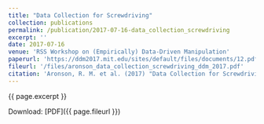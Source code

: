 ```yaml
---
title: "Data Collection for Screwdriving"
collection: publications
permalink: /publication/2017-07-16-data_collection_screwdriving
excerpt: ''
date: 2017-07-16
venue: 'RSS Workshop on (Empirically) Data-Driven Manipulation'
paperurl: 'https://ddm2017.mit.edu/sites/default/files/documents/12.pdf'
fileurl: '/files/aronson_data_collection_screwdriving_ddm_2017.pdf'
citation: 'Aronson, R. M. et al. (2017) "Data Collection for Screwdriving." RSS Workshop on (Empirically) Data-Driven Manipulation'
---
```

{{ page.excerpt }}

Download: [PDF]({{ page.fileurl }})

